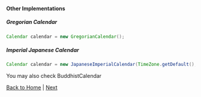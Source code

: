#### Other Implementations

##### Gregorian Calendar

```java
Calendar calendar = new GregorianCalendar();
```

##### Imperial Japanese Calendar
```java
Calendar calendar = new JapaneseImperialCalendar(TimeZone.getDefault(), Locale.getDefault());
```

You may also check BuddhistCalendar

[Back to Home](../../README.md) | [Next](calendar-04-default-implementation.md)
